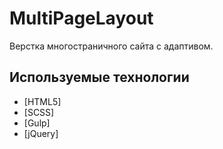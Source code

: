 # MultiPageLayout
Верстка многостраничного сайта с адаптивом.

## Используемые технологии
  - [HTML5]
  - [SCSS]
  - [Gulp]
  - [jQuery]
